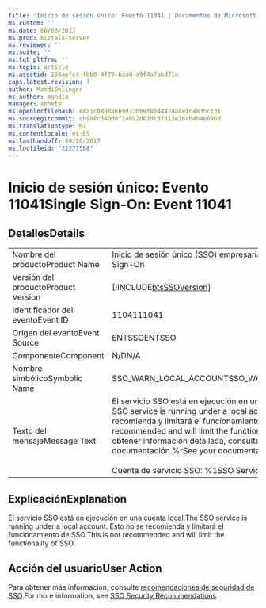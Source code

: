 ```yaml
---
title: 'Inicio de sesión único: Evento 11041 | Documentos de Microsoft'
ms.custom: ''
ms.date: 06/08/2017
ms.prod: biztalk-server
ms.reviewer: ''
ms.suite: ''
ms.tgt_pltfrm: ''
ms.topic: article
ms.assetid: 186aefc4-fbb0-4f79-baa0-a9f4a7abd71a
caps.latest.revision: 7
author: MandiOhlinger
ms.author: mandia
manager: anneta
ms.openlocfilehash: e8a1c0808a6b9d72bb9f8b4447848efc4835c131
ms.sourcegitcommit: cb908c540d8f1a692d01dc8f313e16cb4b4e696d
ms.translationtype: MT
ms.contentlocale: es-ES
ms.lasthandoff: 09/20/2017
ms.locfileid: "22277588"
---
```

# <a name="single-sign-on-event-11041"></a><span data-ttu-id="45c3d-102">Inicio de sesión único: Evento 11041</span><span class="sxs-lookup"><span data-stu-id="45c3d-102">Single Sign-On: Event 11041</span></span>
## <a name="details"></a><span data-ttu-id="45c3d-103">Detalles</span><span class="sxs-lookup"><span data-stu-id="45c3d-103">Details</span></span>  
  
|||  
|-|-|  
|<span data-ttu-id="45c3d-104">Nombre del producto</span><span class="sxs-lookup"><span data-stu-id="45c3d-104">Product Name</span></span>|<span data-ttu-id="45c3d-105">Inicio de sesión único (SSO) empresarial</span><span class="sxs-lookup"><span data-stu-id="45c3d-105">Enterprise Single Sign-On</span></span>|  
|<span data-ttu-id="45c3d-106">Versión del producto</span><span class="sxs-lookup"><span data-stu-id="45c3d-106">Product Version</span></span>|[!INCLUDE[btsSSOVersion](../includes/btsssoversion-md.md)]|  
|<span data-ttu-id="45c3d-107">Identificador del evento</span><span class="sxs-lookup"><span data-stu-id="45c3d-107">Event ID</span></span>|<span data-ttu-id="45c3d-108">11041</span><span class="sxs-lookup"><span data-stu-id="45c3d-108">11041</span></span>|  
|<span data-ttu-id="45c3d-109">Origen del evento</span><span class="sxs-lookup"><span data-stu-id="45c3d-109">Event Source</span></span>|<span data-ttu-id="45c3d-110">ENTSSO</span><span class="sxs-lookup"><span data-stu-id="45c3d-110">ENTSSO</span></span>|  
|<span data-ttu-id="45c3d-111">Componente</span><span class="sxs-lookup"><span data-stu-id="45c3d-111">Component</span></span>|<span data-ttu-id="45c3d-112">N/D</span><span class="sxs-lookup"><span data-stu-id="45c3d-112">N/A</span></span>|  
|<span data-ttu-id="45c3d-113">Nombre simbólico</span><span class="sxs-lookup"><span data-stu-id="45c3d-113">Symbolic Name</span></span>|<span data-ttu-id="45c3d-114">SSO_WARN_LOCAL_ACCOUNT</span><span class="sxs-lookup"><span data-stu-id="45c3d-114">SSO_WARN_LOCAL_ACCOUNT</span></span>|  
|<span data-ttu-id="45c3d-115">Texto del mensaje</span><span class="sxs-lookup"><span data-stu-id="45c3d-115">Message Text</span></span>|<span data-ttu-id="45c3d-116">El servicio SSO está en ejecución en una cuenta local.</span><span class="sxs-lookup"><span data-stu-id="45c3d-116">The SSO service is running under a local account.</span></span> <span data-ttu-id="45c3d-117">Esto no se recomienda y limitará el funcionamiento de SSO.</span><span class="sxs-lookup"><span data-stu-id="45c3d-117">This is not recommended and will limit the functionality of SSO.</span></span> <span data-ttu-id="45c3d-118">Para obtener información detallada, consulte la documentación.%r</span><span class="sxs-lookup"><span data-stu-id="45c3d-118">See your documentation for details.%r</span></span><br /><br /> <span data-ttu-id="45c3d-119">Cuenta de servicio SSO: %1</span><span class="sxs-lookup"><span data-stu-id="45c3d-119">SSO Service Account: %1</span></span>|  
  
## <a name="explanation"></a><span data-ttu-id="45c3d-120">Explicación</span><span class="sxs-lookup"><span data-stu-id="45c3d-120">Explanation</span></span>  
 <span data-ttu-id="45c3d-121">El servicio SSO está en ejecución en una cuenta local.</span><span class="sxs-lookup"><span data-stu-id="45c3d-121">The SSO service is running under a local account.</span></span> <span data-ttu-id="45c3d-122">Esto no se recomienda y limitará el funcionamiento de SSO.</span><span class="sxs-lookup"><span data-stu-id="45c3d-122">This is not recommended and will limit the functionality of SSO.</span></span>  
  
## <a name="user-action"></a><span data-ttu-id="45c3d-123">Acción del usuario</span><span class="sxs-lookup"><span data-stu-id="45c3d-123">User Action</span></span>  
 <span data-ttu-id="45c3d-124">Para obtener más información, consulte [recomendaciones de seguridad de SSO](../core/sso-security-recommendations.md).</span><span class="sxs-lookup"><span data-stu-id="45c3d-124">For more information, see [SSO Security Recommendations](../core/sso-security-recommendations.md).</span></span>
